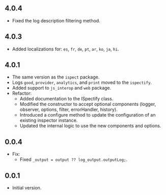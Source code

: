 ## 4.0.4
- Fixed the log description filtering method.

## 4.0.3
- Added localizations for: `es`, `fr`, `de`, `pt`, `ar`, `ko`, `ja`, `hi`.

## 4.0.1
- The same version as the `ispect` package.
- Logs `good`, `provider`, `analytics`, and `print` moved to the `ispectify`.
- Added support to `js_interop` and `web` package.
- Refactor:
   - Added documentation to the ISpectify class.
   - Modified the constructor to accept optional components (logger, observer, options, filter, errorHandler, history).
   - Introduced a configure method to update the configuration of an existing inspector instance.
   - Updated the internal logic to use the new components and options.

## 0.0.4
- Fix:
   - Fixed `_output = output ?? log_output.outputLog;`.

## 0.0.1
- Initial version.